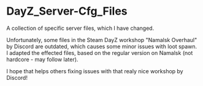 # DayZ_Server-Cfg_Files
A collection of specific server files, which I have changed.

Unfortunately, some files in the Steam DayZ workshop "Namalsk Overhaul" by Discord are outdated, which causes some minor issues with loot spawn.
I adapted the effected files, based on the regular version on Namalsk (not hardcore - may follow later).

I hope that helps others fixing issues with that realy nice workshop by Discord!
